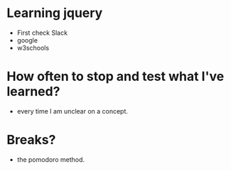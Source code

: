 # Learning jquery
* First check Slack
* google
* w3schools


# How often to stop and test what I've learned?
* every time I am unclear on a concept.

# Breaks?
* the pomodoro method.	

